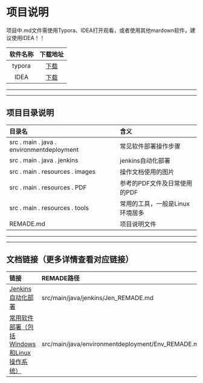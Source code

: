 # 项目说明
项目中.md文件需使用Typora、IDEA打开观看，或者使用其他mardown软件，建议使用IDEA！！

软件名称|下载地址
:---:|:---:
typora|[下载](https://www.typora.io/#windows)
IDEA|[下载](https://www.jetbrains.com/idea/download/#section=windows)

---
---
## 项目目录说明
目录名|含义
:----|:---
src . main . java . environmentdeployment|常见软件部署操作步骤
src . main . java . jenkins|jenkins自动化部署
src . main . resources . images |操作文档使用的图片
src . main . resources . PDF |参考的PDF文件及日常使用的PDF
src . main . resources . tools |常用的工具，一般是Linux环境居多
REMADE.md|项目说明文件

---
---
## 文档链接（更多详情查看对应链接）
链接|REMADE路径
:---|:---
[Jenkins自动化部署](src/main/java/jenkins/Jen_REMADE.md)|src/main/java/jenkins/Jen_REMADE.md
[常用软件部署（包括Windows和Linux操作系统）](src/main/java/environmentdeployment/Env_REMADE.md)|src/main/java/environmentdeployment/Env_REMADE.md




